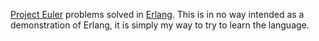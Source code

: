 [Project Euler][1] problems solved in [Erlang][2]. This is in no way intended as a demonstration of Erlang, it is simply my way to try to learn the language.

[1]: http://projecteuler.net/
[2]: http://www.erlang.org/
